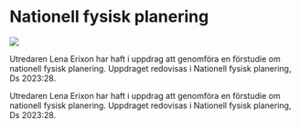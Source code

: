 # Nationell fysisk planering

![](/contentassets/34ea10fd961d4db4978aa76ad6dbdab6/ds-202328-omslag.png?width=150&quality=85)

Utredaren Lena Erixon har haft i uppdrag att genomföra en förstudie om nationell fysisk planering. Uppdraget redovisas i Nationell fysisk planering, Ds 2023:28.

Utredaren Lena Erixon har haft i uppdrag att genomföra en förstudie om nationell fysisk planering. Uppdraget redovisas i Nationell fysisk planering, Ds 2023:28.
